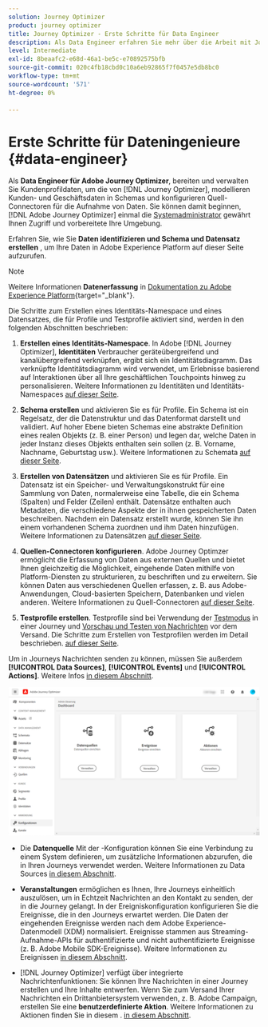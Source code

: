 ```yaml
---
solution: Journey Optimizer
product: journey optimizer
title: Journey Optimizer - Erste Schritte für Data Engineer
description: Als Data Engineer erfahren Sie mehr über die Arbeit mit Journey Optimizer
level: Intermediate
exl-id: 8beaafc2-e68d-46a1-be5c-e70892575bfb
source-git-commit: 020c4fb18cbd0c10a6eb92865f7f0457e5db8bc0
workflow-type: tm+mt
source-wordcount: '571'
ht-degree: 0%

---
```


# Erste Schritte für Dateningenieure {#data-engineer}

Als **Data Engineer für Adobe Journey Optimizer**, bereiten und verwalten Sie Kundenprofildaten, um die von [!DNL Journey Optimizer], modellieren Kunden- und Geschäftsdaten in Schemas und konfigurieren Quell-Connectoren für die Aufnahme von Daten. Sie können damit beginnen, [!DNL Adobe Journey Optimizer] einmal die [Systemadministrator](administrator.md) gewährt Ihnen Zugriff und vorbereitete Ihre Umgebung.


Erfahren Sie, wie Sie **Daten identifizieren und Schema und Datensatz erstellen** , um Ihre Daten in Adobe Experience Platform auf dieser Seite aufzurufen.

>[!NOTE]
>
>Weitere Informationen **Datenerfassung** in [Dokumentation zu Adobe Experience Platform](https://experienceleague.adobe.com/docs/experience-platform/ingestion/home.html){target=&quot;_blank&quot;}.

Die Schritte zum Erstellen eines Identitäts-Namespace und eines Datensatzes, die für Profile und Testprofile aktiviert sind, werden in den folgenden Abschnitten beschrieben:

1. **Erstellen eines Identitäts-Namespace**. In Adobe [!DNL Journey Optimizer], **Identitäten** Verbraucher geräteübergreifend und kanalübergreifend verknüpfen, ergibt sich ein Identitätsdiagramm. Das verknüpfte Identitätsdiagramm wird verwendet, um Erlebnisse basierend auf Interaktionen über all Ihre geschäftlichen Touchpoints hinweg zu personalisieren.  Weitere Informationen zu Identitäten und Identitäts-Namespaces [auf dieser Seite](../../segment/get-started-identity.md).

1. **Schema erstellen** und aktivieren Sie es für Profile. Ein Schema ist ein Regelsatz, der die Datenstruktur und das Datenformat darstellt und validiert. Auf hoher Ebene bieten Schemas eine abstrakte Definition eines realen Objekts (z. B. einer Person) und legen dar, welche Daten in jeder Instanz dieses Objekts enthalten sein sollen (z. B. Vorname, Nachname, Geburtstag usw.).  Weitere Informationen zu Schemata [auf dieser Seite](../../data/get-started-schemas.md).

1. **Erstellen von Datensätzen** und aktivieren Sie es für Profile. Ein Datensatz ist ein Speicher- und Verwaltungskonstrukt für eine Sammlung von Daten, normalerweise eine Tabelle, die ein Schema (Spalten) und Felder (Zeilen) enthält. Datensätze enthalten auch Metadaten, die verschiedene Aspekte der in ihnen gespeicherten Daten beschreiben. Nachdem ein Datensatz erstellt wurde, können Sie ihn einem vorhandenen Schema zuordnen und ihm Daten hinzufügen. Weitere Informationen zu Datensätzen [auf dieser Seite](../../data/get-started-datasets.md).

1. **Quellen-Connectoren konfigurieren**. Adobe Journey Optimzer ermöglicht die Erfassung von Daten aus externen Quellen und bietet Ihnen gleichzeitig die Möglichkeit, eingehende Daten mithilfe von Platform-Diensten zu strukturieren, zu beschriften und zu erweitern. Sie können Daten aus verschiedenen Quellen erfassen, z. B. aus Adobe-Anwendungen, Cloud-basierten Speichern, Datenbanken und vielen anderen. Weitere Informationen zu Quell-Connectoren [auf dieser Seite](../get-started-sources.md).

1. **Testprofile erstellen**. Testprofile sind bei Verwendung der [Testmodus](../../building-journeys/testing-the-journey.md) in einer Journey und [Vorschau und Testen von Nachrichten](../../email/preview.md) vor dem Versand. Die Schritte zum Erstellen von Testprofilen werden im Detail beschrieben. [auf dieser Seite](../../segment/creating-test-profiles.md).


Um in Journeys Nachrichten senden zu können, müssen Sie außerdem **[!UICONTROL Data Sources]**, **[!UICONTROL Events]** und **[!UICONTROL Actions]**. Weitere Infos [in diesem Abschnitt](../../configuration/about-data-sources-events-actions.md).

![](../assets/admin-menu.png)

* Die **Datenquelle** Mit der -Konfiguration können Sie eine Verbindung zu einem System definieren, um zusätzliche Informationen abzurufen, die in Ihren Journeys verwendet werden. Weitere Informationen zu Data Sources [in diesem Abschnitt](../../datasource/about-data-sources.md).

* **Veranstaltungen** ermöglichen es Ihnen, Ihre Journeys einheitlich auszulösen, um in Echtzeit Nachrichten an den Kontakt zu senden, der in die Journey gelangt. In der Ereigniskonfiguration konfigurieren Sie die Ereignisse, die in den Journeys erwartet werden. Die Daten der eingehenden Ereignisse werden nach dem Adobe Experience-Datenmodell (XDM) normalisiert. Ereignisse stammen aus Streaming-Aufnahme-APIs für authentifizierte und nicht authentifizierte Ereignisse (z. B. Adobe Mobile SDK-Ereignisse). Weitere Informationen zu Ereignissen [in diesem Abschnitt](../../event/about-events.md).

* [!DNL Journey Optimizer] verfügt über integrierte Nachrichtenfunktionen: Sie können Ihre Nachrichten in einer Journey erstellen und Ihre Inhalte entwerfen. Wenn Sie zum Versand Ihrer Nachrichten ein Drittanbietersystem verwenden, z. B. Adobe Campaign, erstellen Sie eine **benutzerdefinierte Aktion**. Weitere Informationen zu Aktionen finden Sie in diesem . [in diesem Abschnitt](../../action/action.md).

